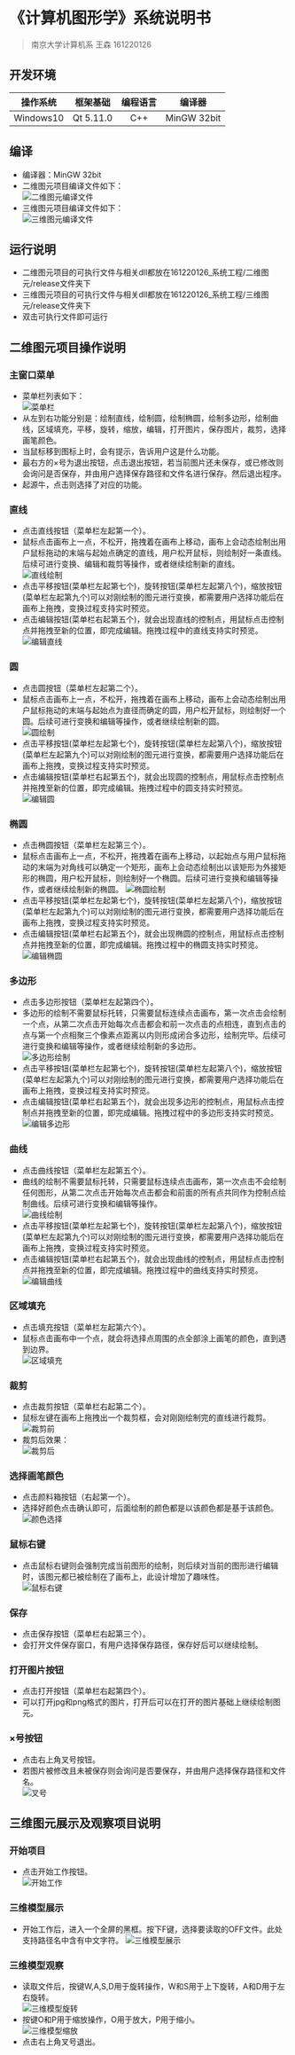 # 《计算机图形学》系统说明书
> 南京大学计算机系 王森 161220126
## 开发环境
| 操作系统 | 框架基础 | 编程语言 | 编译器 |
|:-:|:-:|:-:|:-:|
| Windows10 | Qt 5.11.0 | C++ | MinGW 32bit |
## 编译
* 编译器：MinGW 32bit
* 二维图元项目编译文件如下：  
![](https://i.imgur.com/qqpP4Pt.png "二维图元编译文件")
* 三维图元项目编译文件如下：  
![](https://i.imgur.com/Mul6Kiq.png "三维图元编译文件")
## 运行说明
* 二维图元项目的可执行文件与相关dll都放在161220126_系统工程/二维图元/release文件夹下
* 三维图元项目的可执行文件与相关dll都放在161220126_系统工程/三维图元/release文件夹下
* 双击可执行文件即可运行
## 二维图元项目操作说明
### 主窗口菜单
* 菜单栏列表如下：  
![](https://i.imgur.com/9J2FLXk.png "菜单栏")
* 从左到右功能分别是：绘制直线，绘制圆，绘制椭圆，绘制多边形，绘制曲线，区域填充，平移，旋转，缩放，编辑，打开图片，保存图片，裁剪，选择画笔颜色。
* 当鼠标移到图标上时，会有提示，告诉用户这是什么功能。
* 最右方的×号为退出按钮，点击退出按钮，若当前图片还未保存，或已修改则会询问是否保存，并由用户选择保存路径和文件名进行保存。然后退出程序。
* 起源牛，点击则选择了对应的功能。
### 直线
* 点击直线按钮（菜单栏左起第一个）。
* 鼠标点击画布上一点，不松开，拖拽着在画布上移动，画布上会动态绘制出用户鼠标拖动的末端与起始点确定的直线，用户松开鼠标，则绘制好一条直线。后续可进行变换、编辑和裁剪等操作，或者继续绘制新的直线。  
![](https://i.imgur.com/qwGItOM.png "直线绘制")
* 点击平移按钮(菜单栏左起第七个)，旋转按钮(菜单栏左起第八个)，缩放按钮(菜单栏左起第九个)可以对刚绘制的图元进行变换，都需要用户选择功能后在画布上拖拽，变换过程支持实时预览。
* 点击编辑按钮(菜单栏右起第五个)，就会出现直线的控制点，用鼠标点击控制点并拖拽至新的位置，即完成编辑。拖拽过程中的直线支持实时预览。  
![](https://i.imgur.com/Btgyw2e.png "编辑直线")
### 圆
* 点击圆按钮（菜单栏左起第二个）。
* 鼠标点击画布上一点，不松开，拖拽着在画布上移动，画布上会动态绘制出用户鼠标拖动的末端与起始点为直径而确定的圆，用户松开鼠标，则绘制好一个圆。后续可进行变换和编辑等操作，或者继续绘制新的圆。   
![](https://i.imgur.com/hS2miSk.png "圆绘制")
* 点击平移按钮(菜单栏左起第七个)，旋转按钮(菜单栏左起第八个)，缩放按钮(菜单栏左起第九个)可以对刚绘制的图元进行变换，都需要用户选择功能后在画布上拖拽，变换过程支持实时预览。
* 点击编辑按钮(菜单栏右起第五个)，就会出现圆的控制点，用鼠标点击控制点并拖拽至新的位置，即完成编辑。拖拽过程中的圆支持实时预览。  
![](https://i.imgur.com/C3E0qnF.png "编辑圆")
### 椭圆
* 点击椭圆按钮（菜单栏左起第三个）。
* 鼠标点击画布上一点，不松开，拖拽着在画布上移动，以起始点与用户鼠标拖动的末端为对角线可以确定一个矩形，画布上会动态绘制出以该矩形为外接矩形的椭圆，用户松开鼠标，则绘制好一个椭圆。后续可进行变换和编辑等操作，或者继续绘制新的椭圆。
![](https://i.imgur.com/mlbMkBH.png "椭圆绘制")
* 点击平移按钮(菜单栏左起第七个)，旋转按钮(菜单栏左起第八个)，缩放按钮(菜单栏左起第九个)可以对刚绘制的图元进行变换，都需要用户选择功能后在画布上拖拽，变换过程支持实时预览。
* 点击编辑按钮(菜单栏右起第五个)，就会出现椭圆的控制点，用鼠标点击控制点并拖拽至新的位置，即完成编辑。拖拽过程中的椭圆支持实时预览。  
![](https://i.imgur.com/q68HCoC.png "编辑椭圆")
### 多边形
* 点击多边形按钮（菜单栏左起第四个）。
* 多边形的绘制不需要鼠标托转，只需要鼠标连续点击画布，第一次点击会绘制一个点，从第二次点击开始每次点击都会和前一次点击的点相连，直到点击的点与第一个点相聚三个像素点距离以内则形成闭合多边形，绘制完毕。后续可进行变换和编辑等操作，或者继续绘制新的多边形。  
![](https://i.imgur.com/NGGNwoZ.png "多边形绘制")
* 点击平移按钮(菜单栏左起第七个)，旋转按钮(菜单栏左起第八个)，缩放按钮(菜单栏左起第九个)可以对刚绘制的图元进行变换，都需要用户选择功能后在画布上拖拽，变换过程支持实时预览。
* 点击编辑按钮(菜单栏右起第五个)，就会出现多边形的控制点，用鼠标点击控制点并拖拽至新的位置，即完成编辑。拖拽过程中的多边形支持实时预览。  
![](https://i.imgur.com/SxtCQyj.png "编辑多边形")
### 曲线
* 点击曲线按钮（菜单栏左起第五个）。
* 曲线的绘制不需要鼠标托转，只需要鼠标连续点击画布，第一次点击不会绘制任何图形，从第二次点击开始每次点击都会和前面的所有点共同作为控制点绘制曲线。后续可进行变换和编辑等操作。  
![](https://i.imgur.com/mQbNVcQ.png "曲线绘制")  
* 点击平移按钮(菜单栏左起第七个)，旋转按钮(菜单栏左起第八个)，缩放按钮(菜单栏左起第九个)可以对刚绘制的图元进行变换，都需要用户选择功能后在画布上拖拽，变换过程支持实时预览。
* 点击编辑按钮(菜单栏右起第五个)，就会出现曲线的控制点，用鼠标点击控制点并拖拽至新的位置，即完成编辑。拖拽过程中的曲线支持实时预览。  
![](https://i.imgur.com/Tiu43OZ.png "编辑曲线")
### 区域填充
* 点击填充按钮（菜单栏左起第六个）。
* 鼠标点击画布中一个点，就会将选择点周围的点全部涂上画笔的颜色，直到遇到边界。  
![](https://i.imgur.com/I0Mc88H.png "区域填充")
### 裁剪
* 点击裁剪按钮（菜单栏右起第二个）。
* 鼠标左键在画布上拖拽出一个裁剪框，会对刚刚绘制完的直线进行裁剪。  
![](https://i.imgur.com/qVmNtSF.png "裁剪前")  
* 裁剪后效果：  
![](https://i.imgur.com/RntLyAo.png "裁剪后")
### 选择画笔颜色
* 点击颜料箱按钮（右起第一个）。
* 选择好颜色点击确认即可，后面绘制的颜色都是以该颜色都是基于该颜色。  
![](https://i.imgur.com/mGAc34C.png "颜色选择")
### 鼠标右键
* 点击鼠标右键则会强制完成当前图形的绘制，则后续对当前的图形进行编辑时，该图元都已被绘制在了画布上，此设计增加了趣味性。  
![](https://i.imgur.com/1fQ9Zfz.png "鼠标右键")
### 保存
* 点击保存按钮（菜单栏右起第三个）。
* 会打开文件保存窗口，有用户选择保存路径，保存好后可以继续绘制。
### 打开图片按钮
* 点击打开按钮（菜单栏右起第四个）。
* 可以打开jpg和png格式的图片，打开后可以在打开的图片基础上继续绘制图元。
### ×号按钮
* 点击右上角叉号按钮。
* 若图片被修改且未被保存则会询问是否要保存，并由用户选择保存路径和文件名。  
![](https://i.imgur.com/JtRVDq4.png "叉号")
## 三维图元展示及观察项目说明
### 开始项目
* 点击开始工作按钮。  
![](https://i.imgur.com/KDzQ1Va.png "开始工作")
### 三维模型展示
* 开始工作后，进入一个全屏的黑框。按下F键，选择要读取的OFF文件。此处支持路径名中含有中文字符。
![](https://i.imgur.com/JfAYf2q.png "三维模型展示")
### 三维模型观察
* 读取文件后，按键W,A,S,D用于旋转操作，W和S用于上下旋转，A和D用于左右旋转。  
![](https://i.imgur.com/w3YGagJ.png "三维模型旋转")
* 按键O和P用于缩放操作，O用于放大，P用于缩小。  
![](https://i.imgur.com/3frA9W5.png "三维模型缩放")
* 点击右上角叉号退出。
